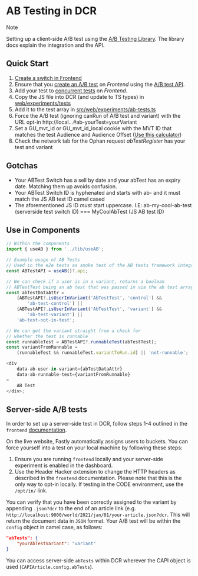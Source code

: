 # AB Testing in DCR

> [!NOTE]
> Setting up a client-side A/B test using the [A/B Testing Library](https://github.com/guardian/csnx/tree/main/libs/%40guardian/ab-core). The library docs explain the integration and the API.

## Quick Start

1. [Create a switch in Frontend](https://github.com/guardian/frontend/blob/main/common/app/conf/switches/ABTestSwitches.scala)
1. Ensure that you [create an A/B test](https://github.com/guardian/frontend/tree/main/static/src/javascripts/projects/common/modules/experiments/tests) on _Frontend_ using the [A/B test API](https://github.com/guardian/csnx/tree/main/libs/%40guardian/ab-core#the-api).
1. Add your test to [concurrent tests](https://github.com/guardian/frontend/blob/main/static/src/javascripts/projects/common/modules/experiments/ab-tests.ts) on _Frontend_.
1. Copy the JS file into DCR (and update to TS types) in [web/experiments/tests](https://github.com/guardian/dotcom-rendering/blob/main/dotcom-rendering/src/experiments/ab-tests.ts)
1. Add it to the test array in [src/web/experiments/ab-tests.ts](https://github.com/guardian/dotcom-rendering/blob/main/dotcom-rendering/src/web/experiments/ab-tests.ts)
1. Force the A/B test (ignoring canRun of A/B test and variant) with the URL opt-in http://local...#ab-yourTest=yourVariant
1. Set a GU_mvt_id or GU_mvt_id_local cookie with the MVT ID that matches the test Audience and Audience Offset ([Use this calculator](https://ab-tests.netlify.app/))
1. Check the network tab for the Ophan request _abTestRegister_ has your test and variant

## Gotchas

-   Your ABTest Switch has a sell by date and your abTest has an expiry date. Matching them up avoids confusion.
-   Your ABTest Switch ID is hyphenated and starts with ab- and it must match the JS AB test ID camel cased
-   The aforementioned JS ID _must_ start uppercase. I.E: ab-my-cool-ab-test (serverside test switch ID) === MyCoolAbTest (JS AB test ID)

## Use in Components

```ts
// Within the components
import { useAB } from '../lib/useAB';

// Example usage of AB Tests
// Used in the e2e tests as smoke test of the AB tests framework integration
const ABTestAPI = useAB()?.api;

// We can check if a user is in a variant, returns a boolean
// ABTestTest being an ab test that was passed in via the ab test array
const abTestDataAttr =
	(ABTestAPI?.isUserInVariant('AbTestTest', 'control') &&
		'ab-test-control') ||
	(ABTestAPI?.isUserInVariant('AbTestTest', 'variant') &&
		'ab-test-variant') ||
	'ab-test-not-in-test';

// We can get the variant straight from a check for
// whether the test is runnable
const runnableTest = ABTestAPI?.runnableTest(abTestTest);
const variantFromRunnable =
	(runnableTest && runnableTest.variantToRun.id) || 'not-runnable';

<div
	data-ab-user-in-variant={abTestDataAttr}
	data-ab-runnable-test={variantFromRunnable}
>
	AB Test
</div>;
```

## Server-side A/B tests

In order to set up a server-side test in DCR, follow steps 1-4 outlined in the `frontend` [documentation](https://github.com/guardian/frontend/blob/main/docs/03-dev-howtos/01-ab-testing.md#write-a-server-side-test).

On the live website, Fastly automatically assigns users to buckets. You can force yourself into a test on your local machine by following these steps:

1. Ensure you are running `frontend` locally and your server-side experiment is enabled in the dashboard.
2. Use the Header Hacker extension to change the HTTP headers as described in the `frontend` documentation. Please note that this is the only way to opt-in locally. If testing in the CODE environment, use the `/opt/in/` link.

You can verify that you have been correctly assigned to the variant by appending `.json?dcr` to the end of an article link (e.g. `http://localhost:9000/world/2021/jan/01/your-article.json?dcr`. This will return the document data in `JSON` format. Your A/B test will be within the `config` object in camel case, as follows:

```json
"abTests": {
	"yourAbTestVariant": "variant"
}
```

You can access server-side `abTests` within DCR wherever the CAPI object is used (`CAPIArticle.config.abTests`).
